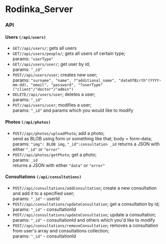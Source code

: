 # Rodinka_Server

### API
#### Users `(/api/users)`
- `GET//api/users/`;  gets all users
- `GET//api/users/people/`; gets all users of certain type;  
    params: `"userType"`
- `GET//api/users/user/`; get user by id;  
    params: `"_id"`
- `POST//api/users/user`; creates new user;  
    params: `"surname", "name", ?"additional_name", "dateOfBirth"(YYYY-mm-dd), "email", "password", "?userType" ("client"/"doctor"/"admin")`  
- `DELETE//api/users/user`; deletes a user;  
    params: `"_id"`  
- `PUT//api/users/user`; modifies a user;  
    params: `"_id"` and params which you would like to modify  
  
#### Photos `(/api/photos)`
- `POST//api/photos/uploadPhoto`; add a photo;  
    send as BLOB using form or something like that;  body = form-data; 
    params: `"img": BLOB img`, `"_id":consultation _id`
    returns a JSON with either `"_id"` or `"error"`
- `POST//api/photos/getPhoto`; get a photo;  
    params: `_id`  
    returns a JSON with either `"data"` or `"error"`

#### Consultations `(/api/consultations)`  
- `POST//api/consultations/addConsultation`; create a new consultation and add it to a specified user;  
    params: `"_id"` - userId  
- `POST//api/consultations/updateConsultation`; get a consultation by id;      
    params: `"_id"` - consultationId  
- `POST//api/consultations/updateConsultation`; update a consultation;  
    params: `"_id"` - consultationId and others which you'd like to modify   
- `POST//api/consultations/removeConsultation`; removes a consultation from user's array and consultations collection;  
    params: `"_id"` - consultationId  